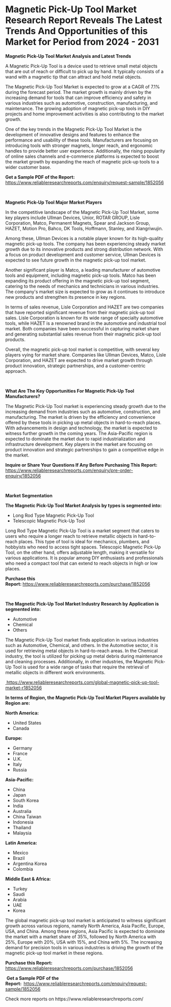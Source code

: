 <p><h1>Magnetic Pick-Up Tool Market Research Report Reveals The Latest Trends And Opportunities of this Market for Period from 2024 - 2031</h1></p><p><strong>Magnetic Pick-Up Tool Market Analysis and Latest Trends</strong></p>
<p><p>A Magnetic Pick-Up Tool is a device used to retrieve small metal objects that are out of reach or difficult to pick up by hand. It typically consists of a wand with a magnetic tip that can attract and hold metal objects.</p><p>The Magnetic Pick-Up Tool Market is expected to grow at a CAGR of 7.1% during the forecast period. The market growth is mainly driven by the increasing demand for tools that can improve efficiency and safety in various industries such as automotive, construction, manufacturing, and maintenance. The growing adoption of magnetic pick-up tools in DIY projects and home improvement activities is also contributing to the market growth.</p><p>One of the key trends in the Magnetic Pick-Up Tool Market is the development of innovative designs and features to enhance the performance and usability of these tools. Manufacturers are focusing on introducing tools with stronger magnets, longer reach, and ergonomic handles to provide better user experience. Additionally, the rising popularity of online sales channels and e-commerce platforms is expected to boost the market growth by expanding the reach of magnetic pick-up tools to a wider customer base.</p></p>
<p><strong>Get a Sample PDF of the Report:&nbsp;</strong> <a href="https://www.reliableresearchreports.com/enquiry/request-sample/1852056">https://www.reliableresearchreports.com/enquiry/request-sample/1852056</a></p>
<p>&nbsp;</p>
<p><strong>Magnetic Pick-Up Tool Major Market Players</strong></p>
<p><p>In the competitive landscape of the Magnetic Pick-Up Tool Market, some key players include Ullman Devices, Unior, ROTAR GROUP, Lisle Corporation, Matco, Permanent Magnets, Spear and Jackson Group, HAZET, Motion Pro, Bahco, DK Tools, Hoffmann, Stanley, and Xiangriwujin. </p><p>Among these, Ullman Devices is a notable player known for its high-quality magnetic pick-up tools. The company has been experiencing steady market growth due to its innovative products and strong distribution network. With a focus on product development and customer service, Ullman Devices is expected to see future growth in the magnetic pick-up tool market.</p><p>Another significant player is Matco, a leading manufacturer of automotive tools and equipment, including magnetic pick-up tools. Matco has been expanding its product offering in the magnetic pick-up tool segment, catering to the needs of mechanics and technicians in various industries. The company's market size is expected to grow as it continues to introduce new products and strengthen its presence in key regions.</p><p>In terms of sales revenue, Lisle Corporation and HAZET are two companies that have reported significant revenue from their magnetic pick-up tool sales. Lisle Corporation is known for its wide range of specialty automotive tools, while HAZET is a renowned brand in the automotive and industrial tool market. Both companies have been successful in capturing market share and generating substantial sales revenue from their magnetic pick-up tool products.</p><p>Overall, the magnetic pick-up tool market is competitive, with several key players vying for market share. Companies like Ullman Devices, Matco, Lisle Corporation, and HAZET are expected to drive market growth through product innovation, strategic partnerships, and a customer-centric approach.</p></p>
<p>&nbsp;</p>
<p><strong>What Are The Key Opportunities For Magnetic Pick-Up Tool Manufacturers?</strong></p>
<p><p>The Magnetic Pick-Up Tool market is experiencing steady growth due to the increasing demand from industries such as automotive, construction, and manufacturing. The market is driven by the efficiency and convenience offered by these tools in picking up metal objects in hard-to-reach places. With advancements in design and technology, the market is expected to witness further growth in the coming years. The Asia-Pacific region is expected to dominate the market due to rapid industrialization and infrastructure development. Key players in the market are focusing on product innovation and strategic partnerships to gain a competitive edge in the market.</p></p>
<p><strong>Inquire or Share Your Questions If Any Before Purchasing This Report:</strong> <a href="https://www.reliableresearchreports.com/enquiry/pre-order-enquiry/1852056">https://www.reliableresearchreports.com/enquiry/pre-order-enquiry/1852056</a></p>
<p>&nbsp;</p>
<p><strong>Market Segmentation</strong></p>
<p><strong>The Magnetic Pick-Up Tool Market Analysis by types is segmented into:</strong></p>
<p><ul><li>Long Rod Type Magnetic Pick-Up Tool</li><li>Telescopic Magnetic Pick-Up Tool</li></ul></p>
<p><p>Long Rod Type Magnetic Pick-Up Tool is a market segment that caters to users who require a longer reach to retrieve metallic objects in hard-to-reach places. This type of tool is ideal for mechanics, plumbers, and hobbyists who need to access tight spaces. Telescopic Magnetic Pick-Up Tool, on the other hand, offers adjustable length, making it versatile for various applications. It is popular among DIY enthusiasts and professionals who need a compact tool that can extend to reach objects in high or low places.</p></p>
<p><strong>Purchase this Report:&nbsp;</strong><a href="https://www.reliableresearchreports.com/purchase/1852056">https://www.reliableresearchreports.com/purchase/1852056</a></p>
<p>&nbsp;</p>
<p><strong>The Magnetic Pick-Up Tool Market Industry Research by Application is segmented into:</strong></p>
<p><ul><li>Automotive</li><li>Chemical</li><li>Others</li></ul></p>
<p><p>The Magnetic Pick-Up Tool market finds application in various industries such as Automotive, Chemical, and others. In the Automotive sector, it is used for retrieving metal objects in hard-to-reach areas. In the Chemical industry, the tool is utilized for picking up metal debris during maintenance and cleaning processes. Additionally, in other industries, the Magnetic Pick-Up Tool is used for a wide range of tasks that require the retrieval of metallic objects in different work environments.</p></p>
<p><a href="https://www.reliableresearchreports.com/global-magnetic-pick-up-tool-market-r1852056">&nbsp;https://www.reliableresearchreports.com/global-magnetic-pick-up-tool-market-r1852056</a></p>
<p><strong>In terms of Region, the Magnetic Pick-Up Tool Market Players available by Region are:</strong></p>
<p>
    <p> <strong> North America: </strong>
        <ul>
            <li>United States</li>
            <li>Canada</li>
        </ul>
        </p> 
    <p> <strong> Europe: </strong>
        <ul>
            <li>Germany</li>
            <li>France</li>
            <li>U.K.</li>
            <li>Italy</li>
            <li>Russia</li>
        </ul>
        </p> 
    <p> <strong> Asia-Pacific: </strong>
        <ul>
            <li>China</li>
            <li>Japan</li>
            <li>South Korea</li>
            <li>India</li>
            <li>Australia</li>
            <li>China Taiwan</li>
            <li>Indonesia</li>
            <li>Thailand</li>
            <li>Malaysia</li>
        </ul>
        </p> 
    <p> <strong> Latin America: </strong>
        <ul>
            <li>Mexico</li>
            <li>Brazil</li>
            <li>Argentina Korea</li>
            <li>Colombia</li>
        </ul>
        </p> 
    <p> <strong> Middle East & Africa: </strong>
        <ul>
            <li>Turkey</li>
            <li>Saudi</li>
            <li>Arabia</li>
            <li>UAE</li>
            <li>Korea</li>
        </ul>
    </p>
    </p>
<p><p>The global magnetic pick-up tool market is anticipated to witness significant growth across various regions, namely North America, Asia Pacific, Europe, USA, and China. Among these regions, Asia Pacific is expected to dominate the market with a market share of 35%, followed by North America with 25%, Europe with 20%, USA with 15%, and China with 5%. The increasing demand for precision tools in various industries is driving the growth of the magnetic pick-up tool market in these regions.</p></p>
<p><strong>Purchase this Report: </strong><a href="https://www.reliableresearchreports.com/purchase/1852056">https://www.reliableresearchreports.com/purchase/1852056</a></p>
<p>&nbsp;<strong>Get a Sample PDF of the Report:&nbsp;&nbsp;</strong><a href="https://www.reliableresearchreports.com/enquiry/request-sample/1852056">https://www.reliableresearchreports.com/enquiry/request-sample/1852056</a></p>
<p><strong></strong></p>
<p>Check more reports on https://www.reliableresearchreports.com/</p>